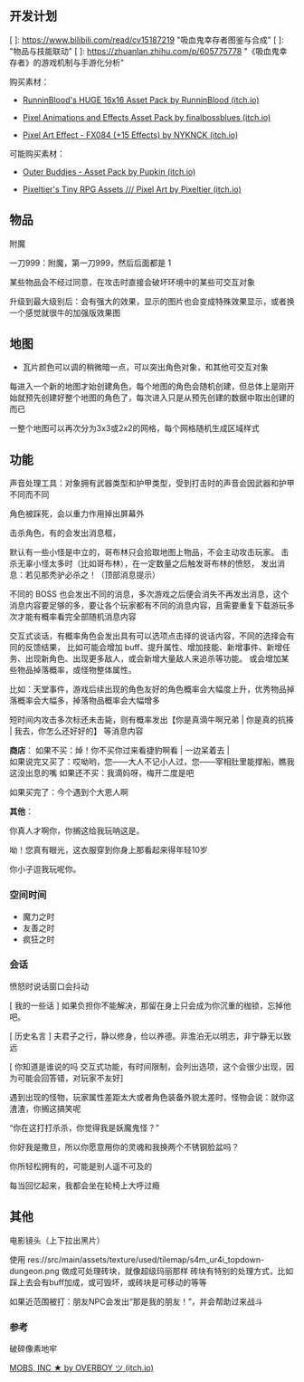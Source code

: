 ## 开发计划



[ ]: https://www.bilibili.com/read/cv15187219	"吸血鬼幸存者图鉴与合成"
[ ]:  "物品与技能联动"
[ ]: https://zhuanlan.zhihu.com/p/605775778	"《吸血鬼幸存者》的游戏机制与手游化分析"





购买素材：

- [RunninBlood's HUGE 16x16 Asset Pack by RunninBlood (itch.io)](https://runninblood.itch.io/asset-pack)

- [Pixel Animations and Effects Asset Pack by finalbossblues (itch.io)](https://finalbossblues.itch.io/pixel-animations-and-effects)
- [Pixel Art Effect - FX084 (+15 Effects) by NYKNCK (itch.io)](https://nyknck.itch.io/fx084)

可能购买素材：

- [Outer Buddies - Asset Pack by Pupkin (itch.io)](https://trevor-pupkin.itch.io/outer-buddies)

- [Pixeltier's Tiny RPG Assets /// Pixel Art by Pixeltier (itch.io)](https://pixeltier.itch.io/pixeltiers-tiny-rpg-assets)



## 物品

附魔

一刀999：附魔，第一刀999，然后后面都是 1

某些物品会不经过同意，在攻击时直接会破坏环境中的某些可交互对象

升级到最大级别后：会有强大的效果，显示的图片也会变成特殊效果显示，或者换一个感觉就很牛的加强版效果图



## 地图

- 瓦片颜色可以调的稍微暗一点，可以突出角色对象，和其他可交互对象


每进入一个新的地图才始创建角色，每个地图的角色会随机创建，但总体上是刚开始就预先创建好整个地图的角色了，每次进入只是从预先创建的数据中取出创建的而已


一整个地图可以再次分为3x3或2x2的网格，每个网格随机生成区域样式



## 功能


声音处理工具：对象拥有武器类型和护甲类型，受到打击时的声音会因武器和护甲不同而不同


角色被踩死，会以重力作用掉出屏幕外


击杀角色，有的会发出消息框，



默认有一些小怪是中立的，哥布林只会拾取地图上物品，不会主动攻击玩家。
击杀无辜小怪太多时（比如哥布林），在一定数量之后触发哥布林的愤怒，
发出消息：若见那秃驴必杀之！（顶部消息提示）


不同的 BOSS 也会发出不同的消息，多次游戏之后便会消失不再发出消息，这个消息内容要足够的多，要让各个玩家都有不同的消息内容，且需要重复下载游玩多次才能有概率看完全部随机消息内容


交互式谈话，有概率角色会发出具有可以选项点击择的说话内容，不同的选择会有同的反馈结果，
比如可能会增加 buff、提升属性、增加技能、新增事件、新增任务、出现新角色、出现更多敌人，或会新增大量敌人来追杀等功能。
或会增加某些物品掉落概率，或怪物整体属性。

比如：天堂事件，游戏后续出现的角色友好的角色概率会大幅度上升，优秀物品掉落概率会大幅多，掉落物品概率会大幅增多


短时间内攻击多次标还未击毙，则有概率发出【你是真滴牛啊兄弟 | 你是真的抗揍  |  我去，你怎么还好好的】 等消息内容

**商店**：
如果不买：焯！你不买你过来看捷豹啊看  |  一边呆着去    |   
如果说完又买了：哎呦哟，您——大人不记小人过，您——宰相肚里能撑船，瞧我这没出息的嘴
如果还不买：我滴妈呀，梅开二度是吧

如果买完了：今个遇到个大恩人啊




**其他**：

你真人才啊你，你搁这给我玩呐这是。

呦！您真有眼光，这衣服穿到你身上那看起来得年轻10岁

你小子逗我玩呢你。





### 空间时间

- 魔力之时
- 友善之时
- 疯狂之时




### 会话


愤怒时说话窗口会抖动


[ 我的一些话 ]
如果负担你不能解决，那留在身上只会成为你沉重的枷锁，忘掉他吧。


[ 历史名言 ]
夫君子之行，静以修身，俭以养德。非澹泊无以明志，非宁静无以致远



[ 你知道是谁说的吗 交互式功能，有时间限制，会列出选项，这个会很少出现，因为可能会回答错，对玩家不友好]



遇到出现的怪物，玩家属性差距太大或者角色装备外貌太差时，怪物会说：就你这渣渣，你搁这搞笑呢




“你在这打打杀杀，你觉得我是妖魔鬼怪？”


你好我是撒旦，所以你愿意用你的灵魂和我换两个不锈钢脸盆吗？

你所轻松拥有的，可能是别人遥不可及的

每当回忆起来，我都会坐在轮椅上大呼过瘾





## 其他

电影镜头（上下拉出黑片）


使用 res://src/main/assets/texture/used/tilemap/s4m_ur4i_topdown-dungeon.png 做成可处理砖块，就像超级玛丽那样
砖块有特别的处理方式，比如踩上去会有buff加成，或可毁坏，或砖块是可移动的等等



如果近范围被打：朋友NPC会发出“那是我的朋友！”，并会帮助过来战斗





### 参考

破碎像素地牢

[MOBS, INC ★ by OVERBOY ツ (itch.io)](https://overboy.itch.io/mobs-inc)
